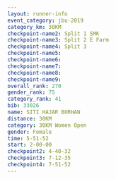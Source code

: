 ```yaml
---
layout: runner-info 
event_category: jbu-2019 
category_km: 30KM 
checkpoint-name2: Split 1 SMK 
checkpoint-name3: Split 2 E Farm 
checkpoint-name4: Split 3 
checkpoint-name5: 
checkpoint-name6: 
checkpoint-name7: 
checkpoint-name8: 
checkpoint-name9: 
overall_rank: 270
gender_rank: 75
category_rank: 41
bib: 33026
name: SITI HAJAR BORHAN
distance: 30KM
category: 30KM Women Open
gender: Female
time: 5-51-52
start: 2-00-00
checkpoint2: 4-40-32
checkpoint3: 7-12-35
checkpoint4: 7-51-52
---
```

